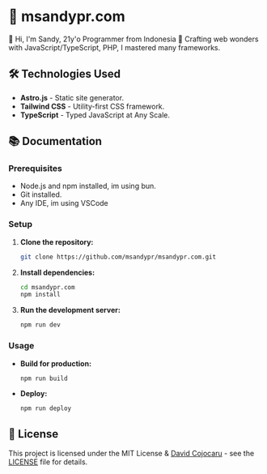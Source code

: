 # 🌟 msandypr.com

👋 Hi, I'm Sandy, 21y'o Programmer from Indonesia 🚀 Crafting web wonders with JavaScript/TypeScript, PHP, I mastered many frameworks.

## 🛠️ Technologies Used

- **Astro.js** - Static site generator.
- **Tailwind CSS** - Utility-first CSS framework.
- **TypeScript** - Typed JavaScript at Any Scale.

## 📚 Documentation

### Prerequisites

- Node.js and npm installed, im using bun.
- Git installed.
- Any IDE, im using VSCode

### Setup

1. **Clone the repository:**

   ```sh
   git clone https://github.com/msandypr/msandypr.com.git
   ```

2. **Install dependencies:**

   ```sh
   cd msandypr.com
   npm install
   ```

3. **Run the development server:**

   ```sh
   npm run dev
   ```

### Usage

- **Build for production:**

  ```sh
  npm run build
  ```

- **Deploy:**

  ```sh
  npm run deploy
  ```

## 📄 License

This project is licensed under the MIT License & [David Cojocaru](https://github.com/cojocaru-david) - see the [LICENSE](LICENSE) file for details.
